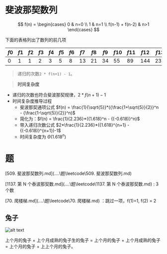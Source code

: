 # 斐波那契数列
$$
f(n) = 
\begin{cases}
0 & n=0 \\
1 & n=1 \\
f(n-1) + f(n-2) & n>1
\end{cases}
$$

下面的表格列出了数列的前几项

| *f*0 | *f*1 | *f*2 | *f*3 | *f*4 | *f*5 | *f*6 | *f*7 | *f*8 | *f*9 | *f*10 | *f*11 | *f*12 | *f*13 |
| ---- | ---- | ---- | ---- | ---- | ---- | ---- | ---- | ---- | ---- | ----- | ----- | ----- | ----- |
| 0    | 1    | 1    | 2    | 3    | 5    | 8    | 13   | 21   | 34   | 55    | 89    | 144   | 233   |

> 递归的次数`2 * f(n+1) - 1`。

> **时间复杂度**

* 递归的次数也符合斐波那契规律，$2 * f(n+1)-1$
* 时间复杂度推导过程
  * 斐波那契通项公式 $f(n) = \frac{1}{\sqrt{5}}*({\frac{1+\sqrt{5}}{2}}^n - {\frac{1-\sqrt{5}}{2}}^n)$
  * 简化为：$f(n) = \frac{1}{2.236}*({1.618}^n - {(-0.618)}^n)$
  * 带入递归次数公式 $2*\frac{1}{2.236}*({1.618}^{n+1} - {(-0.618)}^{n+1})-1$
  * 时间复杂度为 $\Theta(1.618^n)$
# 题

 [509. 斐波那契数列.md](..\..\题\leetcode\509. 斐波那契数列.md)  

[1137. 第 N 个泰波那契数.md](..\..\题\leetcode\1137. 第 N 个泰波那契数.md) : 3个数

 [70. 爬楼梯.md](..\..\题\leetcode\70. 爬楼梯.md) ：跳过一项，f(1)=1, f(2) = 2

## 兔子

![alt text](https://cdn.jsdelivr.net/gh/sword4869/pic1@main/images/202406211828796.png)

上个月的兔子 + 上个月成熟的兔子生的兔子 = 上个月的兔子 + 上个月成熟的兔子 = 上个月的兔子 + 上上个月的兔子。
